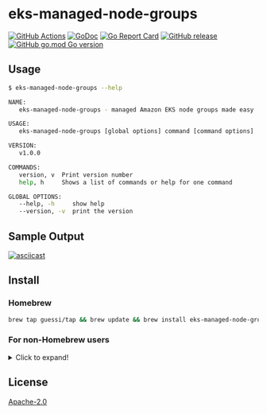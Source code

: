 # eks-managed-node-groups

[![GitHub Actions](https://github.com/guessi/eks-managed-node-groups/actions/workflows/go.yml/badge.svg?branch=master)](https://github.com/guessi/eks-managed-node-groups/actions/workflows/go.yml)
[![GoDoc](https://godoc.org/github.com/guessi/eks-managed-node-groups?status.svg)](https://godoc.org/github.com/guessi/eks-managed-node-groups)
[![Go Report Card](https://goreportcard.com/badge/github.com/guessi/eks-managed-node-groups)](https://goreportcard.com/report/github.com/guessi/eks-managed-node-groups)
[![GitHub release](https://img.shields.io/github/release/guessi/eks-managed-node-groups.svg)](https://github.com/guessi/eks-managed-node-groups/releases/latest)
[![GitHub go.mod Go version](https://img.shields.io/github/go-mod/go-version/guessi/eks-managed-node-groups)](https://github.com/guessi/eks-managed-node-groups/blob/master/go.mod)

## Usage

```bash
$ eks-managed-node-groups --help

NAME:
   eks-managed-node-groups - managed Amazon EKS node groups made easy

USAGE:
   eks-managed-node-groups [global options] command [command options]

VERSION:
   v1.0.0

COMMANDS:
   version, v  Print version number
   help, h     Shows a list of commands or help for one command

GLOBAL OPTIONS:
   --help, -h     show help
   --version, -v  print the version
```

## Sample Output

[![asciicast](https://asciinema.org/a/YaLICvOSkcIkxEqYRoAXjwP6l.svg)](https://asciinema.org/a/YaLICvOSkcIkxEqYRoAXjwP6l)

## Install

### Homebrew

```bash
brew tap guessi/tap && brew update && brew install eks-managed-node-groups
```

### For non-Homebrew users

<details><!-- markdownlint-disable-line -->
<summary>Click to expand!</summary><!-- markdownlint-disable-line -->

### For Linux users

```bash
curl -fsSL https://github.com/guessi/eks-managed-node-groups/releases/latest/download/eks-managed-node-groups-Linux-$(uname -m).tar.gz -o - | tar zxvf -
mv -vf ./eks-managed-node-groups /usr/local/bin/eks-managed-node-groups
```

### For macOS users

```bash
curl -fsSL https://github.com/guessi/eks-managed-node-groups/releases/latest/download/eks-managed-node-groups-Darwin-$(uname -m).tar.gz -o - | tar zxvf -
mv -vf ./eks-managed-node-groups /usr/local/bin/eks-managed-node-groups
```

### For Windows users

```powershell
$SRC = 'https://github.com/guessi/eks-managed-node-groups/releases/latest/download/eks-managed-node-groups-Windows-x86_64.tar.gz'
$DST = 'C:\Temp\eks-managed-node-groups-Windows-x86_64.tar.gz'
Invoke-RestMethod -Uri $SRC -OutFile $DST
```

</details>

## License

[Apache-2.0](LICENSE)
